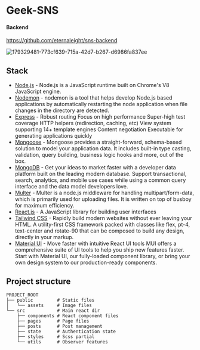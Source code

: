# Geek-SNS

#### Backend
https://github.com/eternaleight/sns-backend

![179329481-773cf639-715a-42d7-b267-d6986fa837ee](https://user-images.githubusercontent.com/96198088/182798161-b95d1d23-b3cf-42c0-923b-761372948c16.jpeg)


## Stack

- [Node.js](https://nodejs.org/ja/) - Node.js is a JavaScript runtime built on Chrome's V8 JavaScript engine.
- [Nodemon](https://github.com/remy/nodemon) - nodemon is a tool that helps develop Node.js based applications by automatically restarting the node application when file changes in the directory are detected.
- [Express](https://expressjs.com/) - Robust routing
Focus on high performance
Super-high test coverage
HTTP helpers (redirection, caching, etc)
View system supporting 14+ template engines
Content negotiation
Executable for generating applications quickly
- [Mongoose](https://mongoosejs.com/) - Mongoose provides a straight-forward, schema-based solution to model your application data. It includes built-in type casting, validation, query building, business logic hooks and more, out of the box.
- [MongoDB](https://www.mongodb.com/) - Get your ideas to market faster with a developer data platform built on the leading modern database. Support transactional, search, analytics, and mobile use cases while using a common query interface and the data model developers love.
- [Multer](https://github.com/expressjs/multer#readme) - Multer is a node.js middleware for handling multipart/form-data, which is primarily used for uploading files. It is written on top of busboy for maximum efficiency.
- [React.js](https://ja.reactjs.org/) - A JavaScript library for building user interfaces
- [Tailwind CSS](https://tailwindcss.com/) - Rapidly build modern websites without ever leaving your HTML.
A utility-first CSS framework packed with classes like flex, pt-4, text-center and rotate-90 that can be composed to build any design, directly in your markup.
- [Material UI](https://mui.com/) - Move faster with intuitive React UI tools
MUI offers a comprehensive suite of UI tools to help you ship new features faster. Start with Material UI, our fully-loaded component library, or bring your own design system to our production-ready components.


## Project structure
```
PROJECT_ROOT
├── public         # Static files
│   └── assets     # Image files
└── src            # Main react dir
    ├── components # React component files
    ├── pages      # Page files
    ├── posts      # Post management
    ├── state      # Authentication state
    ├── styles     # Scss partial
    └── utils      # Observer features
```

